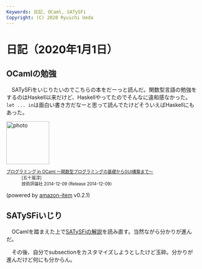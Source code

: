 ```yaml
---
Keywords: 日記, OCaml, SATySFi
Copyright: (C) 2020 Ryuichi Ueda
---
```


# 日記（2020年1月1日） 

## OCamlの勉強

　SATySFiをいじりたいのでこちらの本をだーっと読んだ。関数型言語の勉強をするのはHaskell以来だけど、Haskellやってたのでそんなに違和感なかった。`let ... in`は面白い書き方だなーと思って読んでたけどそういえばHaskellにもあった。 

<div class="card">
  <div class="row no-gutters">
    <div class="col-md-2">
      <a class="item url" href="https://www.amazon.co.jp/exec/obidos/ASIN/B00QRPI1AS/ryuichiueda-22"><img src="https://images-fe.ssl-images-amazon.com/images/I/514UAD1nKsL._SL160_.jpg" width="113" alt="photo"></a>
    </div>
    <div class="col-md-10">
      <div class="card-body">
        <dl class="fn" style="font-size:80%">
          <dt><a href="https://www.amazon.co.jp/exec/obidos/ASIN/B00QRPI1AS/ryuichiueda-22">プログラミング in OCaml 〜関数型プログラミングの基礎からGUI構築まで〜</a></dt>
          <dd>[五十嵐淳]</dd>
          <dd>技術評論社 2014-12-09 (Release 2014-12-09)</dd>
        </dl>
        <p class="powered-by" >(powered by <a href="https://github.com/spiegel-im-spiegel/amazon-item" >amazon-item</a> v0.2.1)</p>
      </div>
    </div>
  </div>
</div>

## SATySFiいじり

　OCamlを踏まえた上で[SATySFiの解説](https://github.com/gfngfn/SATySFi/wiki/The-SATySFi%E2%80%8Bbook-Web%E5%85%AC%E9%96%8B%E7%89%88-%E7%AC%AC1%E7%89%88)を読み直す。当然ながら分かりが進んだ。

　その後、自分でsubsectionをカスタマイズしようとしたけど玉砕。分かりが進んだけど何にも分からん。
